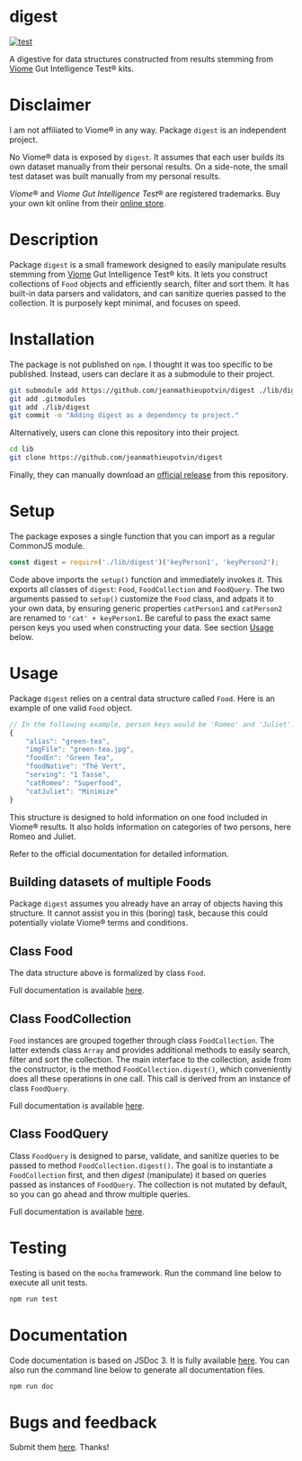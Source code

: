 # digest

<!-- Badges: start -->
[![test](https://github.com/jeanmathieupotvin/digest/actions/workflows/npm-test.yml/badge.svg?branch=main)](https://github.com/jeanmathieupotvin/digest/actions/workflows/npm-test.yml)
<!-- Badges: end -->


A digestive for data structures constructed from results stemming from
[Viome](https://www.viome.com/) Gut Intelligence Test® kits.

# Disclaimer

I am not affiliated to Viome® in any way. Package `digest` is an independent
project. 

No Viome® data is exposed by `digest`. It assumes that each user builds its own
dataset manually from their personal results. On a side-note, the small test
dataset was built manually from my personal results.

*Viome*® and *Viome Gut Intelligence Test*® are registered trademarks. Buy your
own kit online from their [online store](https://www.viome.com/products/gut-intelligence).

# Description

Package `digest` is a small framework designed to easily manipulate results
stemming from [Viome](https://www.viome.com/) Gut Intelligence Test® kits. It lets
you construct collections of `Food` objects and efficiently search, filter and
sort them. It has built-in data parsers and validators, and can sanitize
queries passed to the collection. It is purposely kept minimal, and focuses on
speed.

# Installation

The package is not published on `npm`. I thought it was too specific to be
published. Instead, users can declare it as a submodule to their project.

```bash
git submodule add https://github.com/jeanmathieupotvin/digest ./lib/digest
git add .gitmodules
git add ./lib/digest
git commit -m "Adding digest as a dependency to project."
```

Alternatively, users can clone this repository into their project.

```bash
cd lib
git clone https://github.com/jeanmathieupotvin/digest
```

Finally, they can manually download an
[official release](https://github.com/jeanmathieupotvin/digest/releases) from
this repository.

# Setup

The package exposes a single function that you can import as a regular
CommonJS module.

```js
const digest = require('./lib/digest')('keyPerson1', 'keyPerson2');
```

Code above imports the `setup()` function and immediately invokes it. This
exports all classes of `digest`: `Food`, `FoodCollection` and
`FoodQuery`. The two arguments passed to `setup()` customize the `Food`
class, and adpats it to your own data, by ensuring generic properties
`catPerson1` and `catPerson2` are renamed to `'cat' + keyPerson1`. Be careful
to pass the exact same person keys you used when constructing your data. See
section [Usage](#Usage) below.

# Usage

Package `digest` relies on a central data structure called `Food`. Here
is an example of one valid `Food` object.

```js
// In the following example, person keys would be 'Romeo' and 'Juliet'.
{
    "alias": "green-tea",
    "imgFile": "green-tea.jpg",
    "foodEn": "Green Tea",
    "foodNative": "Thé Vert",
    "serving": "1 Tasse",
    "catRomeo": "Superfood",
    "catJuliet": "Minimize"
}
```

This structure is designed to hold information on one food included in Viome® 
results. It also holds information on categories of two persons, here Romeo
and Juliet.

Refer to the official documentation for detailed information.

## Building datasets of multiple Foods

Package `digest` assumes you already have an array of objects having this
structure. It cannot assist you in this (boring) task, because this could
potentially violate Viome® terms and conditions.

## Class Food 

The data structure above is formalized by class `Food`.

Full documentation is available [here](https://docs.potvin.xyz/digest/v1.1/Food.html).

## Class FoodCollection

`Food` instances are grouped together through class `FoodCollection`. The latter 
extends class `Array` and provides additional methods to easily search, filter and
sort the collection. The main interface to the collection, aside from the constructor,
is the method `FoodCollection.digest()`, which conveniently does all these
operations in one call. This call is derived from an instance of class
`FoodQuery`.

Full documentation is available [here](https://docs.potvin.xyz/digest/v1.1/FoodCollection.html).

## Class FoodQuery

Class `FoodQuery` is designed to parse, validate, and sanitize queries to be
passed to method `FoodCollection.digest()`. The goal is to instantiate a
`FoodCollection` first, and then *digest* (manipulate) it based on queries
passed as instances of `FoodQuery`. The collection is not mutated by default,
so you can go ahead and throw multiple queries.

Full documentation is available [here](https://docs.potvin.xyz/digest/v1.1/FoodQuery.html).

# Testing

Testing is based on the `mocha` framework. Run the command line below to
execute all unit tests.

```bash
npm run test
```

# Documentation

Code documentation is based on JSDoc 3. It is fully available
[here](https://docs.potvin.xyz/digest/v1.1). You can also run the command line
below to generate all documentation files.

```bash
npm run doc
```

# Bugs and feedback

Submit them [here](https://github.com/jeanmathieupotvin/digest/issues). Thanks!
